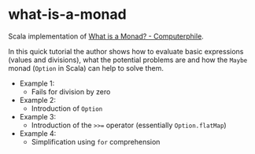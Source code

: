 # what-is-a-monad

Scala implementation of [What is a Monad? - Computerphile](https://www.youtube.com/watch?v=t1e8gqXLbsU).

In this quick tutorial the author shows how to evaluate basic expressions (values and divisions), what the potential problems are and how the `Maybe` monad (`Option` in Scala) can help to solve them.

* Example 1: 
  * Fails for division by zero
* Example 2:
  * Introduction of `Option`
* Example 3:
  * Introduction of the `>>=` operator (essentially `Option.flatMap`)
* Example 4:
  * Simplification using `for` comprehension
